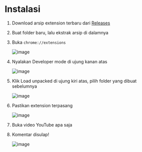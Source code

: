 # Instalasi

1. Download arsip extension terbaru dari [Releases](releases/latest)
2. Buat folder baru, lalu ekstrak arsip di dalamnya
3. Buka `chrome://extensions`

   ![image](https://github.com/user-attachments/assets/80ddb5eb-7870-4130-aa73-e5056fdb81a1)

5. Nyalakan Developer mode di ujung kanan atas

   ![image](https://github.com/user-attachments/assets/49c234be-1587-450c-9432-e3ad10795131)

7. Klik Load unpacked di ujung kiri atas, pilih folder yang dibuat sebelumnya

   ![image](https://github.com/user-attachments/assets/a019e362-a61e-4034-8d53-e1a6b9718193)

9. Pastikan extension terpasang

   ![image](https://github.com/user-attachments/assets/20d57a8d-108b-43a0-925d-bb9779d59e2e)

11. Buka video YouTube apa saja

12. Komentar disulap!

    ![image](https://github.com/user-attachments/assets/b98d5220-f905-4e69-963f-0d3aa78c4963)
